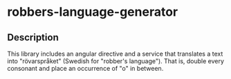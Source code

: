 # robbers-language-generator

## Description

This library includes an angular directive and a service that translates a text into "rövarspråket" (Swedish for "robber's language"). That is, double every consonant and place an occurrence of "o" in between.